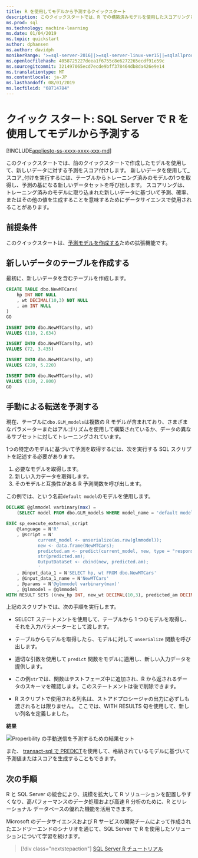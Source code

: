 ```yaml
---
title: R を使用してモデルから予測するクイックスタート
description: このクイックスタートでは、R での構築済みモデルを使用したスコアリングと、データの SQL Server について説明します。
ms.prod: sql
ms.technology: machine-learning
ms.date: 01/04/2019
ms.topic: quickstart
author: dphansen
ms.author: davidph
monikerRange: '>=sql-server-2016||>=sql-server-linux-ver15||=sqlallproducts-allversions'
ms.openlocfilehash: 4058725227deea1f6755c8e6272265ecdf91e59c
ms.sourcegitcommit: 321497065ecd7ecde9bff378464db8da426e9e14
ms.translationtype: MT
ms.contentlocale: ja-JP
ms.lasthandoff: 08/01/2019
ms.locfileid: "68714784"
---
```

# <a name="quickstart-predict-from-model-using-r-in-sql-server"></a>クイック スタート: SQL Server で R を使用してモデルから予測する
[!INCLUDE[appliesto-ss-xxxx-xxxx-xxx-md](../../includes/appliesto-ss-xxxx-xxxx-xxx-md.md)]

このクイックスタートでは、前のクイックスタートで作成したモデルを使用して、新しいデータに対する予測をスコア付けします。 新しいデータを使用して_スコア_付けを実行するには、テーブルからトレーニング済みのモデルの1つを取得し、予測の基になる新しいデータセットを呼び出します。 スコアリングは、トレーニング済みのモデルに取り込まれた新しいデータに基づいて予測、確率、またはその他の値を生成することを意味するためにデータサイエンスで使用されることがあります。

## <a name="prerequisites"></a>前提条件

このクイックスタートは、[予測モデルを作成する](quickstart-r-create-predictive-model.md)ための拡張機能です。

## <a name="create-the-table-of-new-data"></a>新しいデータのテーブルを作成する

最初に、新しいデータを含むテーブルを作成します。 

```sql
CREATE TABLE dbo.NewMTCars(
    hp INT NOT NULL
    , wt DECIMAL(10,3) NOT NULL
    , am INT NULL
)
GO

INSERT INTO dbo.NewMTCars(hp, wt)
VALUES (110, 2.634)

INSERT INTO dbo.NewMTCars(hp, wt)
VALUES (72, 3.435)

INSERT INTO dbo.NewMTCars(hp, wt)
VALUES (220, 5.220)

INSERT INTO dbo.NewMTCars(hp, wt)
VALUES (120, 2.800)
GO
```

## <a name="predict-manual-transmission"></a>手動による転送を予測する

現在、テーブルに`dbo.GLM_models`は複数の R モデルが含まれており、さまざまなパラメーターまたはアルゴリズムを使用して構築されているか、データの異なるサブセットに対してトレーニングされています。

1つの特定のモデルに基づいて予測を取得するには、次を実行する SQL スクリプトを記述する必要があります。

1. 必要なモデルを取得します。
2. 新しい入力データを取得します。
3. そのモデルと互換性がある R 予測関数を呼び出します。

この例では、という名前`default model`のモデルを使用します。

```sql
DECLARE @glmmodel varbinary(max) = 
    (SELECT model FROM dbo.GLM_models WHERE model_name = 'default model');

EXEC sp_execute_external_script
    @language = N'R'
    , @script = N'
            current_model <- unserialize(as.raw(glmmodel));
            new <- data.frame(NewMTCars);
            predicted.am <- predict(current_model, new, type = "response");
            str(predicted.am);
            OutputDataSet <- cbind(new, predicted.am);
            '
    , @input_data_1 = N'SELECT hp, wt FROM dbo.NewMTCars'
    , @input_data_1_name = N'NewMTCars'
    , @params = N'@glmmodel varbinary(max)'
    , @glmmodel = @glmmodel
WITH RESULT SETS ((new_hp INT, new_wt DECIMAL(10,3), predicted_am DECIMAL(10,3)));
```

上記のスクリプトでは、次の手順を実行します。

+ SELECT ステートメントを使用して、テーブルから 1 つのモデルを取得し、それを入力パラメーターとして渡します。

+ テーブルからモデルを取得したら、モデルに対して `unserialize` 関数を呼び出します。

+ 適切な引数を使用して `predict` 関数をモデルに適用し、新しい入力データを提供します。

+ この例`str`では、関数はテストフェーズ中に追加され、R から返されるデータのスキーマを確認します。このステートメントは後で削除できます。

+ R スクリプトで使用される列名は、ストアドプロシージャの出力に必ずしも渡されるとは限りません。 ここでは、WITH RESULTS 句を使用して、新しい列名を定義しました。

**結果**

![Properbility の手動送信を予測するための結果セット](./media/r-predict-am-resultset.png)

また、 [transact-sql で PREDICT](https://docs.microsoft.com/sql/t-sql/queries/predict-transact-sql)を使用して、格納されているモデルに基づいて予測値またはスコアを生成することもできます。

## <a name="next-steps"></a>次の手順

R と SQL Server の統合により、規模を拡大して R ソリューションを配置しやすくなり、高パフォーマンスのデータ処理および高速 R 分析のために、R とリレーショナル データベースの優れた機能を活用できます。 

Microsoft のデータサイエンスおよび R サービスの開発チームによって作成されたエンドツーエンドのシナリオを通じて、SQL Server で R を使用したソリューションについて学習を続けます。

> [!div class="nextstepaction"]
> [SQL Server R チュートリアル](sql-server-r-tutorials.md)
